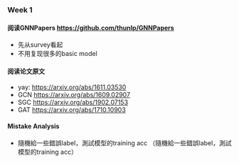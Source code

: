 ### Week 1
#### 阅读GNNPapers https://github.com/thunlp/GNNPapers
- 先从survey看起
- 不用复现很多的basic model
#### 阅读论文原文
- yay: https://arxiv.org/abs/1611.03530
- GCN https://arxiv.org/abs/1609.02907
- SGC https://arxiv.org/abs/1902.07153
- GAT https://arxiv.org/abs/1710.10903
#### Mistake Analysis
- 隨機給一些錯誤label，測試模型的training acc （隨機給一些錯誤label，測試模型的training acc）